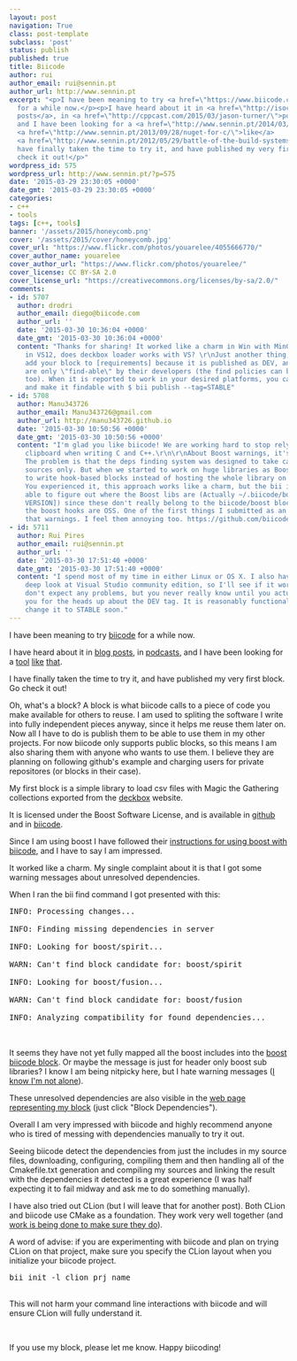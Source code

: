 ```yaml
---
layout: post
navigation: True
class: post-template
subclass: 'post'
status: publish
published: true
title: Biicode
author: rui
author_email: rui@sennin.pt
author_url: http://www.sennin.pt
excerpt: "<p>I have been meaning to try <a href=\"https://www.biicode.com\">biicode</a>
  for a while now.</p><p>I have heard about it in <a href=\"http://isocpp.org/blog/2014/12/biicode-2.0-is-out-biicode-team\">blog
  posts</a>, in <a href=\"http://cppcast.com/2015/03/jason-turner/\">podcasts</a>,
  and I have been looking for a <a href=\"http://www.sennin.pt/2014/03/23/cmake/\">tool</a>
  <a href=\"http://www.sennin.pt/2013/09/28/nuget-for-c/\">like</a>
  <a href=\"http://www.sennin.pt/2012/05/29/battle-of-the-build-systems/\">that</a>.</p><p>I
  have finally taken the time to try it, and have published my very first block. Go
  check it out!</p>"
wordpress_id: 575
wordpress_url: http://www.sennin.pt/?p=575
date: '2015-03-29 23:30:05 +0000'
date_gmt: '2015-03-29 23:30:05 +0000'
categories:
- c++
- tools
tags: [c++, tools]
banner: '/assets/2015/honeycomb.png'
cover: '/assets/2015/cover/honeycomb.jpg'
cover_url: "https://www.flickr.com/photos/youarelee/4055666770/"
cover_author_name: youarelee
cover_author_url: "https://www.flickr.com/photos/youarelee/"
cover_license: CC BY-SA 2.0
cover_license_url: "https://creativecommons.org/licenses/by-sa/2.0/"
comments:
- id: 5707
  author: drodri
  author_email: diego@biicode.com
  author_url: ''
  date: '2015-03-30 10:36:04 +0000'
  date_gmt: '2015-03-30 10:36:04 +0000'
  content: "Thanks for sharing! It worked like a charm in Win with MinGW4.8, but didnt
    in VS12, does deckbox loader works with VS? \r\nJust another thing, I had to manually
    add your block to [requirements] because it is published as DEV, and DEV versions
    are only \"find-able\" by their developers (the find policies can be also changed,
    too). When it is reported to work in your desired platforms, you can freeze it
    and make it findable with $ bii publish --tag=STABLE"
- id: 5708
  author: Manu343726
  author_email: Manu343726@gmail.com
  author_url: http://manu343726.github.io
  date: '2015-03-30 10:50:56 +0000'
  date_gmt: '2015-03-30 10:50:56 +0000'
  content: "I'm glad you like biicode! We are working hard to stop relying on the
    clipboard when writing C and C++.\r\n\r\nAbout Boost warnings, it's a known issue.
    The problem is that the deps finding system was designed to take care of in-block
    sources only. But when we started to work on huge libraries as Boost we started
    to write hook-based blocks instead of hosting the whole library on biicode cloud.
    You experienced it, this approach works like a charm, but the bii is still not
    able to figure out where the Boost libs are (Actually ~/.biicode/boost/[BOOST
    VERSION]) since these don't really belong to the biicode/boost block.\r\n\r\nNote
    the boost hooks are OSS. One of the first things I submitted as an issue were
    that warnings. I feel them annoying too. https://github.com/biicode/boost"
- id: 5711
  author: Rui Pires
  author_email: rui@sennin.pt
  author_url: ''
  date: '2015-03-30 17:51:40 +0000'
  date_gmt: '2015-03-30 17:51:40 +0000'
  content: "I spend most of my time in either Linux or OS X. I also have to take a
    deep look at Visual Studio community edition, so I'll see if it works there.\r\nI
    don't expect any problems, but you never really know until you actually try.\r\nThank
    you for the heads up about the DEV tag. It is reasonably functional, so I will
    change it to STABLE soon."
---
```

<p>I have been meaning to try <a href="https://www.biicode.com">biicode</a> for a while now.</p>
<p>I have heard about it in <a href="http://isocpp.org/blog/2014/12/biicode-2.0-is-out-biicode-team">blog posts</a>, in <a href="http://cppcast.com/2015/03/jason-turner/">podcasts</a>, and I have been looking for a <a href="http://www.sennin.pt/2014/03/23/cmake/">tool</a> <a href="http://www.sennin.pt/2013/09/28/nuget-for-c/">like</a> <a href="http://www.sennin.pt/2012/05/29/battle-of-the-build-systems/">that</a>.</p>
<p>I have finally taken the time to try it, and have published my very first block. Go check it out!</p>
<p><a id="more"></a><a id="more-575"></a></p>
<p>Oh, what's a block? A block is what biicode calls to a piece of code you make available for others to reuse. I am used to spliting the software I write into fully independent pieces anyway, since it helps me reuse them later on. Now all I have to do is publish them to be able to use them in my other projects. For now biicode only supports public blocks, so this means I am also sharing them with anyone who wants to use them. I believe they are planning on following github's example and charging users for private repositores (or blocks in their case).</p>
<p>My first block is a simple library to load csv files with Magic the Gathering collections exported from the <a href="http://deckbox.org">deckbox</a> website.</p>
<p>It is licensed under the Boost Software License, and is available in <a href="https://github.com/ruipires/deckbox_loader">github</a> and in <a href="https://www.biicode.com/sennin/deckbox_loader">biicode</a>.</p>
<p>Since I am using boost I have followed their <a href="http://blog.biicode.com/dependency-management-boost-libraries/">instructions for using boost with biicode</a>, and I have to say I am impressed.</p>
<p>It worked like a charm. My single complaint about it is that I got some warning messages about unresolved dependencies.</p>
<p>When I ran the bii find command I got presented with this:</p>
<pre>INFO: Processing changes...<br />
INFO: Finding missing dependencies in server<br />
INFO: Looking for boost/spirit...<br />
WARN: Can't find block candidate for: boost/spirit<br />
INFO: Looking for boost/fusion...<br />
WARN: Can't find block candidate for: boost/fusion<br />
INFO: Analyzing compatibility for found dependencies...<br />
</pre><br />
It seems they have not yet fully mapped all the boost includes into the <a href="https://github.com/biicode/boost">boost biicode block</a>. Or maybe the message is just for header only boost sub libraries? I know I am being nitpicky here, but I hate warning messages (<a href="http://www.gotw.ca/publications/c++cs.htm">I know I'm not alone</a>).
<p>These unresolved dependencies are also visible in the <a href="https://www.biicode.com/sennin/deckbox_loader">web page representing my block</a> (just click "Block Dependencies").</p>
<p>Overall I am very impressed with biicode and highly recommend anyone who is tired of messing with dependencies manually to try it out.</p>
<p>Seeing biicode detect the dependencies from just the includes in my&nbsp;source files, downloading, configuring, compiling them&nbsp;and then handling all of the Cmakefile.txt generation and compiling my sources and linking the result with the dependencies it detected is a great experience (I was half expecting it to fail midway and ask me to do something manually).</p>
<p>I have also tried out CLion (but I will leave that for another post). Both CLion and biicode use CMake as a foundation. They work very well together (and <a href="http://blog.jetbrains.com/clion/2015/03/when-clion-met-biicode/">work is&nbsp;being done to make sure they do</a>).</p>
<p>A word of advise: if you are experimenting with biicode and plan on trying CLion on that project, make sure you specify the CLion layout when you initialize your biicode project.</p>
<pre>bii init -l clion prj_name</pre><br />
This will not harm your command line interactions with biicode and will ensure CLion will fully understand it.
<p>&nbsp;</p>
<p>If you use my block, please let me know. Happy biicoding!</p>
<p>&nbsp;</p>
